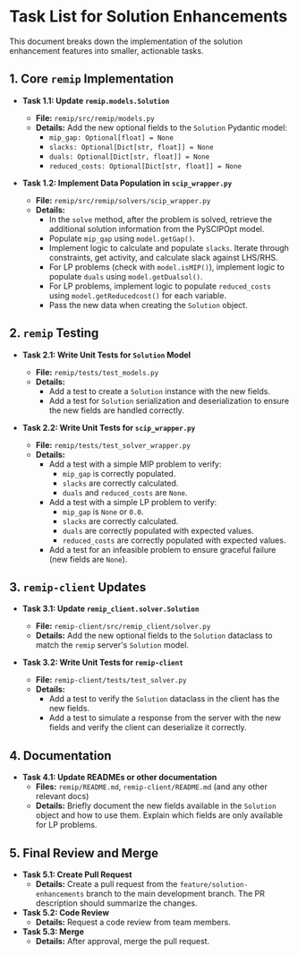 # Task List for Solution Enhancements

This document breaks down the implementation of the solution enhancement features into smaller, actionable tasks.

## 1. Core `remip` Implementation

-   **Task 1.1: Update `remip.models.Solution`**
    -   **File:** `remip/src/remip/models.py`
    -   **Details:** Add the new optional fields to the `Solution` Pydantic model:
        -   `mip_gap: Optional[float] = None`
        -   `slacks: Optional[Dict[str, float]] = None`
        -   `duals: Optional[Dict[str, float]] = None`
        -   `reduced_costs: Optional[Dict[str, float]] = None`

-   **Task 1.2: Implement Data Population in `scip_wrapper.py`**
    -   **File:** `remip/src/remip/solvers/scip_wrapper.py`
    -   **Details:**
        -   In the `solve` method, after the problem is solved, retrieve the additional solution information from the PySCIPOpt model.
        -   Populate `mip_gap` using `model.getGap()`.
        -   Implement logic to calculate and populate `slacks`. Iterate through constraints, get activity, and calculate slack against LHS/RHS.
        -   For LP problems (check with `model.isMIP()`), implement logic to populate `duals` using `model.getDualsol()`.
        -   For LP problems, implement logic to populate `reduced_costs` using `model.getReducedcost()` for each variable.
        -   Pass the new data when creating the `Solution` object.

## 2. `remip` Testing

-   **Task 2.1: Write Unit Tests for `Solution` Model**
    -   **File:** `remip/tests/test_models.py`
    -   **Details:**
        -   Add a test to create a `Solution` instance with the new fields.
        -   Add a test for `Solution` serialization and deserialization to ensure the new fields are handled correctly.

-   **Task 2.2: Write Unit Tests for `scip_wrapper.py`**
    -   **File:** `remip/tests/test_solver_wrapper.py`
    -   **Details:**
        -   Add a test with a simple MIP problem to verify:
            -   `mip_gap` is correctly populated.
            -   `slacks` are correctly calculated.
            -   `duals` and `reduced_costs` are `None`.
        -   Add a test with a simple LP problem to verify:
            -   `mip_gap` is `None` or `0.0`.
            -   `slacks` are correctly calculated.
            -   `duals` are correctly populated with expected values.
            -   `reduced_costs` are correctly populated with expected values.
        -   Add a test for an infeasible problem to ensure graceful failure (new fields are `None`).

## 3. `remip-client` Updates

-   **Task 3.1: Update `remip_client.solver.Solution`**
    -   **File:** `remip-client/src/remip_client/solver.py`
    -   **Details:** Add the new optional fields to the `Solution` dataclass to match the `remip` server's `Solution` model.

-   **Task 3.2: Write Unit Tests for `remip-client`**
    -   **File:** `remip-client/tests/test_solver.py`
    -   **Details:**
        -   Add a test to verify the `Solution` dataclass in the client has the new fields.
        -   Add a test to simulate a response from the server with the new fields and verify the client can deserialize it correctly.

## 4. Documentation

-   **Task 4.1: Update READMEs or other documentation**
    -   **Files:** `remip/README.md`, `remip-client/README.md` (and any other relevant docs)
    -   **Details:** Briefly document the new fields available in the `Solution` object and how to use them. Explain which fields are only available for LP problems.

## 5. Final Review and Merge

-   **Task 5.1: Create Pull Request**
    -   **Details:** Create a pull request from the `feature/solution-enhancements` branch to the main development branch. The PR description should summarize the changes.
-   **Task 5.2: Code Review**
    -   **Details:** Request a code review from team members.
-   **Task 5.3: Merge**
    -   **Details:** After approval, merge the pull request.

